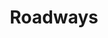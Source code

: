 ---
layout: services
title: Roadways
description:
order: 4
gallery:
  - image_path: /images/projects/project-1/image-2.jpg
  - image_path: /images/projects/project-1/image-1.jpg
  - image_path: /images/projects/project-1/image-3.jpg
---